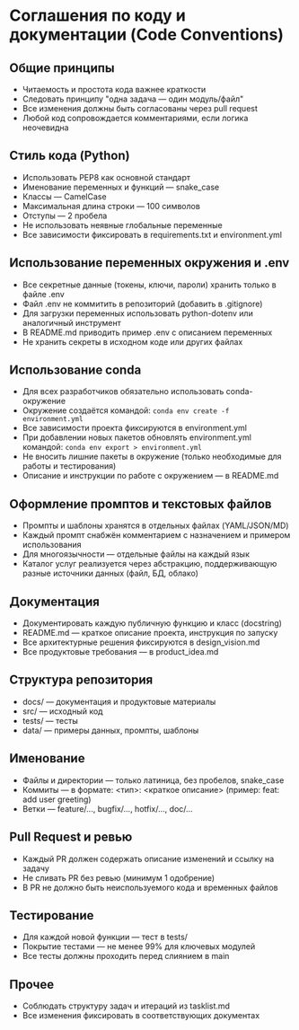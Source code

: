 # Соглашения по коду и документации (Code Conventions)

## Общие принципы
- Читаемость и простота кода важнее краткости
- Следовать принципу "одна задача — один модуль/файл"
- Все изменения должны быть согласованы через pull request
- Любой код сопровождается комментариями, если логика неочевидна

## Стиль кода (Python)
- Использовать PEP8 как основной стандарт
- Именование переменных и функций — snake_case
- Классы — CamelCase
- Максимальная длина строки — 100 символов
- Отступы — 2 пробела
- Не использовать неявные глобальные переменные
- Все зависимости фиксировать в requirements.txt и environment.yml

## Использование переменных окружения и .env
- Все секретные данные (токены, ключи, пароли) хранить только в файле .env
- Файл .env не коммитить в репозиторий (добавить в .gitignore)
- Для загрузки переменных использовать python-dotenv или аналогичный инструмент
- В README.md приводить пример .env с описанием переменных
- Не хранить секреты в исходном коде или других файлах

## Использование conda
- Для всех разработчиков обязательно использовать conda-окружение
- Окружение создаётся командой: `conda env create -f environment.yml`
- Все зависимости проекта фиксируются в environment.yml
- При добавлении новых пакетов обновлять environment.yml командой: `conda env export > environment.yml`
- Не вносить лишние пакеты в окружение (только необходимые для работы и тестирования)
- Описание и инструкции по работе с окружением — в README.md

## Оформление промптов и текстовых файлов
- Промпты и шаблоны хранятся в отдельных файлах (YAML/JSON/MD)
- Каждый промпт снабжён комментарием с назначением и примером использования
- Для многоязычности — отдельные файлы на каждый язык
- Каталог услуг реализуется через абстракцию, поддерживающую разные источники данных (файл, БД, облако)

## Документация
- Документировать каждую публичную функцию и класс (docstring)
- README.md — краткое описание проекта, инструкция по запуску
- Все архитектурные решения фиксируются в design_vision.md
- Все продуктовые требования — в product_idea.md

## Структура репозитория
- docs/ — документация и продуктовые материалы
- src/ — исходный код
- tests/ — тесты
- data/ — примеры данных, промпты, шаблоны

## Именование
- Файлы и директории — только латиница, без пробелов, snake_case
- Коммиты — в формате: <тип>: <краткое описание> (пример: feat: add user greeting)
- Ветки — feature/..., bugfix/..., hotfix/..., doc/...

## Pull Request и ревью
- Каждый PR должен содержать описание изменений и ссылку на задачу
- Не сливать PR без ревью (минимум 1 одобрение)
- В PR не должно быть неиспользуемого кода и временных файлов

## Тестирование
- Для каждой новой функции — тест в tests/
- Покрытие тестами — не менее 99% для ключевых модулей
- Все тесты должны проходить перед слиянием в main

## Прочее
- Соблюдать структуру задач и итераций из tasklist.md
- Все изменения фиксировать в соответствующих документах 